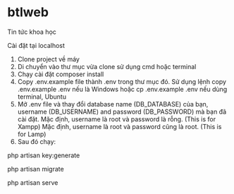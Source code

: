 # btlweb
Tin tức khoa học

Cài đặt tại localhost
1. Clone project về máy
2. Di chuyển vào thư mục vừa clone sử dụng cmd hoặc terminal
3. Chạy cài đặt composer install
4. Copy .env.example file thành .env trong thư mục đó. 
Sử dụng lệnh copy .env.example .env nếu là Windows hoặc cp .env.example .env nếu dùng terminal, Ubuntu
5. Mở .env file và thay đổi database name (DB_DATABASE) của bạn, username (DB_USERNAME) and password (DB_PASSWORD) mà bạn đã cài đặt. 
Mặc định, username là root và password là rỗng. (This is for Xampp) 
Mặc định, username là root và password cũng là root. (This is for Lamp)
6. Sau đó chạy:

php artisan key:generate

php artisan migrate

php artisan serve
